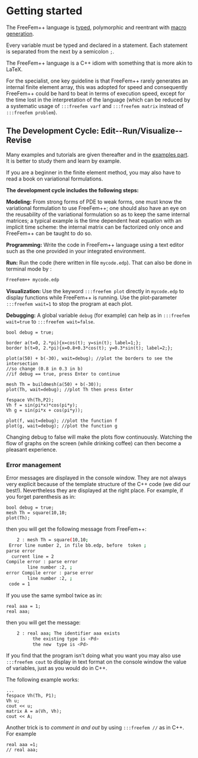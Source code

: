 # Getting started

The FreeFem++ language is [typed](../reference/Types), polymorphic and reentrant with [macro generation](../reference/Types#macro-design).

Every variable must be typed and declared in a statement. Each statement is separated from the next by a semicolon `;`.

The FreeFem++ language is a C++ idiom with something that is more akin to LaTeX.

For the specialist, one key guideline is that FreeFem++ rarely generates an internal finite element array, this was adopted for speed and consequently FreeFem++ could be hard to beat in terms of execution speed, except for the time lost in the interpretation of the language (which can be reduced by a systematic usage of `:::freefem varf` and `:::freefem matrix` instead of `:::freefem problem`).

## The Development Cycle: Edit--Run/Visualize--Revise

Many examples and tutorials are given thereafter and in the [examples part](../examples). It is better to study them and learn by example.

If you are a beginner in the finite element method, you may also have to read a book on variational formulations.

**The development cycle includes the following steps:**

**Modeling:** From strong forms of PDE to weak forms, one must know the variational formulation
to use FreeFem++; one should also have an eye on the reusability of the variational
formulation so as to keep the same internal matrices; a typical example is the
time dependent heat equation with an implicit time scheme: the internal matrix can be factorized
only once and FreeFem++ can be taught to do so.

**Programming:** Write the code in FreeFem++ language using a text editor such as the one provided in your integrated environment.

**Run:** Run the code (here written in file `mycode.edp`).
That can also be done in terminal mode by :
```bash
FreeFem++ mycode.edp
```

**Visualization:** Use the keyword `:::freefem plot` directly in `mycode.edp` to display functions while FreeFem++ is running. Use the plot-parameter `:::freefem wait=1` to stop the program at each plot.

**Debugging:** A global variable `debug` (for example) can help as in `:::freefem wait=true` to `:::freefem wait=false`.
```freefem
bool debug = true;

border a(t=0, 2.*pi){x=cos(t); y=sin(t); label=1;};
border b(t=0, 2.*pi){x=0.8+0.3*cos(t); y=0.3*sin(t); label=2;};

plot(a(50) + b(-30), wait=debug); //plot the borders to see the intersection
//so change (0.8 in 0.3 in b)
//if debug == true, press Enter to continue

mesh Th = buildmesh(a(50) + b(-30));
plot(Th, wait=debug); //plot Th then press Enter

fespace Vh(Th,P2);
Vh f = sin(pi*x)*cos(pi*y);
Vh g = sin(pi*x + cos(pi*y));

plot(f, wait=debug); //plot the function f
plot(g, wait=debug); //plot the function g
```
Changing debug to false will make the plots flow continuously. Watching the flow of graphs on the screen (while drinking coffee) can then become a pleasant experience.

### Error management

Error messages are displayed in the console window. They are not always very explicit because of the template structure of the C++ code (we did our best!). Nevertheless they are displayed at the right place. For example, if you forget parenthesis as in:
```freefem
bool debug = true;
mesh Th = square(10,10;
plot(Th);
```
then you will get the following message from FreeFem++:
```bash
    2 : mesh Th = square(10,10;
 Error line number 2, in file bb.edp, before  token ;
parse error
  current line = 2
Compile error : parse error
        line number :2, ;
error Compile error : parse error
        line number :2, ;
 code = 1
```

If you use the same symbol twice as in:
```freefem
real aaa = 1;
real aaa;
```
then you will get the message:
```bash
    2 : real aaa; The identifier aaa exists
          the existing type is <Pd>
          the new  type is <Pd>
```

If you find that the program isn't doing what you want you may also use `:::freefem cout` to display in text format on the console window the value of variables, just as you would do in C++.

The following example works:

```freefem
...
fespace Vh(Th, P1);
Vh u;
cout << u;
matrix A = a(Vh, Vh);
cout << A;
```
<!--- > -->
Another trick is to _comment in and out_ by using `:::freefem //` as in C++.
For example

```freefem
real aaa =1;
// real aaa;
```

